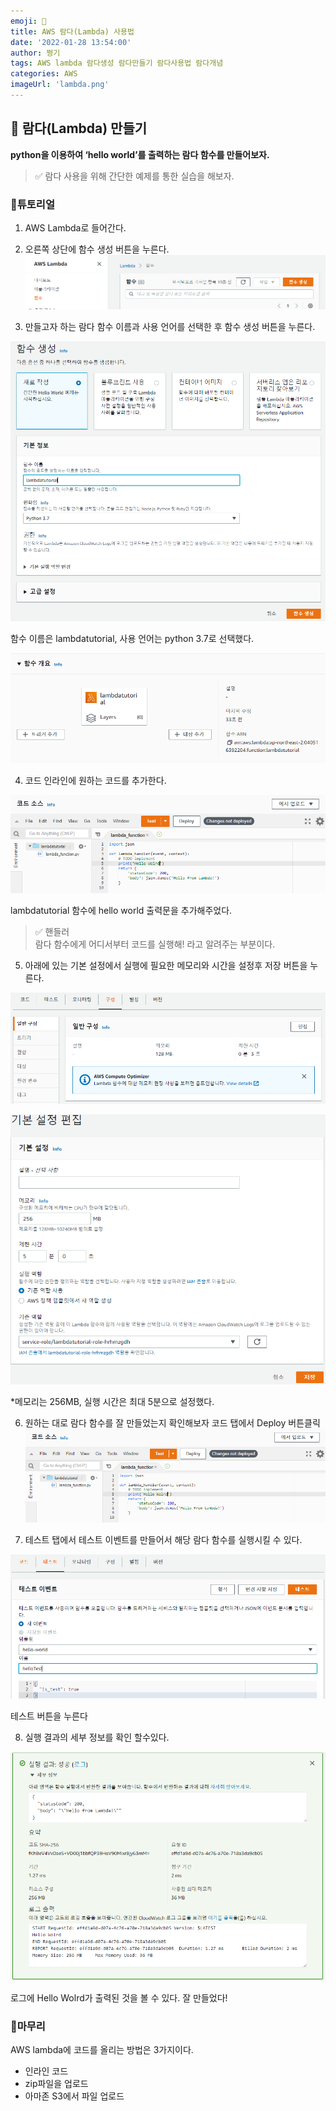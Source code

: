 ```yaml
---
emoji: 🚀
title: AWS 람다(Lambda) 사용법
date: '2022-01-28 13:54:00'
author: 쩡기
tags: AWS lambda 람다생성 람다만들기 람다사용법 람다개념
categories: AWS
imageUrl: 'lambda.png'
---
```


## 🎈 람다(Lambda) 만들기
**python을 이용하여 ‘hello world’를 출력하는 람다 함수를 만들어보자.**

> ✅ 람다 사용을 위해 간단한 예제를 통한 실습을 해보자.

### 🍕튜토리얼
1. AWS Lambda로 들어간다.

2. 오른쪽 상단에 함수 생성 버튼을 누른다.
![lambdatuto.png](lambdatuto.png)


3. 만들고자 하는 람다 함수 이름과 사용 언어를 선택한 후 함수 생성 버튼을 누른다.

![lambdatuto1.png](lambdatuto1.png)

함수 이름은 lambdatutorial, 사용 언어는 python 3.7로 선택했다.

![lambdatuto2.png](lambdatuto2.png)

4. 코드 인라인에 원하는 코드를 추가한다.

![lambdatuto3.png](lambdatuto3.png)

lambdatutorial 함수에 hello world 출력문을 추가해주었다.

>✅ 핸들러<br>
>람다 함수에게 어디서부터 코드를 실행해! 라고      알려주는 부분이다.

5. 아래에 있는 기본 설정에서 실행에 필요한 메모리와 시간을 설정후 저장 버튼을 누른다.

![lambdatuto4.png](lambdatuto4.png)

![lambdatuto5.png](lambdatuto5.png)

*메모리는 256MB, 실행 시간은 최대 5분으로 설정했다.

6. 원하는 대로 람다 함수를 잘 만들었는지 확인해보자 코드 탭에서 Deploy 버튼클릭 
![lambdatuto3.png](lambdatuto3.png)

7. 테스트 탭에서 테스트 이벤트를 만들어서 해당 람다 함수를 실행시킬 수 있다.

![lambdatuto6.png](lambdatuto6.png)

테스트 버튼을 누른다

8. 실행 결과의 세부 정보를 확인 할수있다.

![lambdatuto7.png](lambdatuto7.png)

로그에 Hello Wolrd가 출력된 것을 볼 수 있다. 잘 만들었다!

### 🌭마무리
AWS lambda에 코드를 올리는 방법은 3가지이다.
- 인라인 코드
- zip파일을 업로드
- 아마존 S3에서 파일 업로드
<br>
<br>

```toc

```

